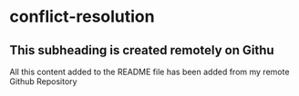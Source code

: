 # conflict-resolution

## This subheading is created remotely on Githu

All this content added to the README file has been added from my remote Github Repository

